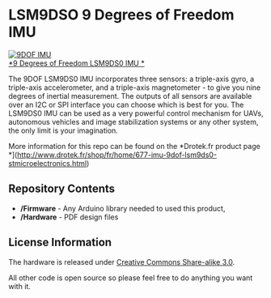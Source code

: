 LSM9DSO  9 Degrees of Freedom IMU
======================================

[![9DOF IMU](http://www.drotek.fr/shop/2285-thickbox_square_zen/imu-9dof-lsm9ds0-stmicroelectronics.jpg)  
*9 Degrees of Freedom LSM9DS0 IMU *](http://www.drotek.fr/shop/fr/home/677-imu-9dof-lsm9ds0-stmicroelectronics.html)

The 9DOF LSM9DS0 IMU incorporates three sensors: a triple-axis gyro, a triple-axis accelerometer, and a triple-axis magnetometer - 
to give you nine degrees of inertial measurement. 
The outputs of all sensors are available over an I2C or SPI interface you can choose which is best for you. 
The LSM9DS0 IMU can be used as a very powerful control mechanism for UAVs, 
autonomous vehicles and image stabilization systems or any other system, the only limit is your imagination.

More information for this repo can be found on the *Drotek.fr product page *](http://www.drotek.fr/shop/fr/home/677-imu-9dof-lsm9ds0-stmicroelectronics.html)

Repository Contents
-------------------
* **/Firmware** - Any Arduino library needed to used this product, 
* **/Hardware** - PDF design files

License Information
-------------------
The hardware is released under [Creative Commons Share-alike 3.0](http://creativecommons.org/licenses/by-sa/3.0/).  

All other code is open source so please feel free to do anything you want with it.



